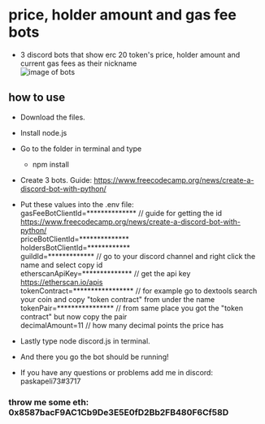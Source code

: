 # price, holder amount and gas fee bots
- 3 discord bots that show erc 20 token's price, holder amount and current gas fees as their nickname  
![image of bots](https://i.imgur.com/bOQJ0QV.png)
## how to use
- Download the files.
- Install node.js
- Go to the folder in terminal and type
  - npm install
- Create 3 bots. Guide: https://www.freecodecamp.org/news/create-a-discord-bot-with-python/  
- Put these values into the .env file:  
gasFeeBotClientId=************** // guide for getting the id https://www.freecodecamp.org/news/create-a-discord-bot-with-python/  
priceBotClientId=**************  
holdersBotClientId=************  
guildId=************* // go to your discord channel and right click the name and select copy id  
etherscanApiKey=************** // get the api key https://etherscan.io/apis  
tokenContract=***************** // for example go to dextools search your coin and copy "token contract" from under the name  
tokenPair=**************** // from same place you got the "token contract" but now copy the pair  
decimalAmount=11 // how many decimal points the price has
  
- Lastly type node discord.js in terminal.
- And there you go the bot should be running!
- If you have any questions or problems add me in discord: paskapeli73#3717
### throw me some eth: 0x8587bacF9AC1Cb9De3E5E0fD2Bb2FB480F6Cf58D
